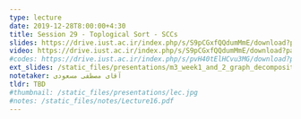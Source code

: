 ```yaml
---
type: lecture
date: 2019-12-28T8:00:00+4:30
title: Session 29 - Toplogical Sort - SCCs
slides: https://drive.iust.ac.ir/index.php/s/S9pCGxfQQdumMmE/download?path=%2FSlides&files=S29.pdf
video: https://drive.iust.ac.ir/index.php/s/S9pCGxfQQdumMmE/download?path=%2FVideos&files=S29.mp4
#codes: https://drive.iust.ac.ir/index.php/s/pvH40tElHCvu3MG/download?path=%2FCode&files=S23.zip
ext_slides: /static_files/presentations/m3_week1_and_2_graph_decomposition.zip
notetaker: آقای مصطفی مسعودی
tldr: TBD
#thumbnail: /static_files/presentations/lec.jpg
#notes: /static_files/notes/Lecture16.pdf
---
```

